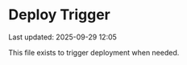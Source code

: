 # Deploy Trigger

Last updated: 2025-09-29 12:05

This file exists to trigger deployment when needed.